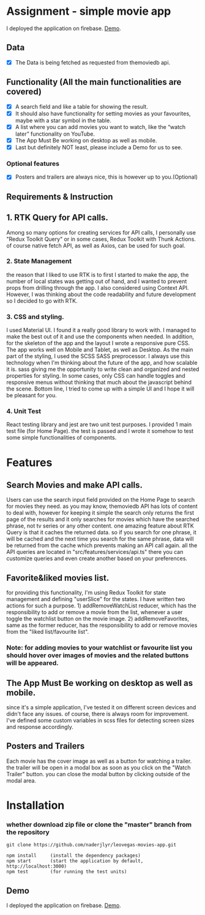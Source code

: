 # Assignment - simple movie app

I deployed the application on firebase.
[Demo](https://movie-73f83.web.app).

## Data

- [x] The Data is being fetched as requested from themoviedb api.

## Functionality (All the main functionalities are covered)

- [x] A search field and like a table for showing the result.
- [x] It should also have functionality for setting movies as your favourites, maybe with a star symbol in the table.
- [x] A list where you can add movies you want to watch, like the “watch later” functionality on YouTube.
- [x] The App Must Be working on desktop as well as mobile.
- [x] Last but definitely NOT least, please include a Demo for us to see.

### Optional features

- [x] Posters and trailers are always nice, this is however up to you.(Optional)

## Requirements & Instruction

## 1. RTK Query for API calls.

Among so many options for creating services for API calls, I personally use "Redux Toolkit Query" or in some cases, Redux Toolkit with Thunk Actions.
of course native fetch API, as well as Axios, can be used for such goal.

### 2. State Management

the reason that I liked to use RTK is to first I started to make the app, the number of local states was getting out of hand, and I wanted to prevent props from drilling through the app. I also considered using Context API. However, I was thinking about the code readability and future development so I decided to go with RTK.

### 3. CSS and styling.

I used Material UI. I found it a really good library to work with. I managed to make the best out of it and use the components when needed. In addition, for the
skeleton of the app and the layout I wrote a responsive pure CSS. The app works well on Mobile and Tablet, as well as Desktop.
As the main part of the styling, I used the SCSS SASS preprocessor. I always use this technology when I'm thinking about the future of the app, and how scalable it is.
sass giving me the opportunity to write clean and organized and nested properties for styling. In some cases, only CSS can handle toggles and responsive menus without
thinking that much about the javascript behind the scene. Bottom line, I tried to come up with a simple UI and I hope it will be pleasant for you.

### 4. Unit Test

React testing library and jest are two unit test purposes. I provided 1 main test file (for Home Page).
the test is passed and I wrote it somehow to test some simple functionalities of components.

# Features

## Search Movies and make API calls.

Users can use the search input field provided on the Home Page to search for movies they need.
as you may know, themoviedb API has lots of content to deal with, however for keeping it simple the search only returns the first page of the results and it only
searches for movies which have the searched phrase, not tv series or any other content. one amazing feature about RTK Query is that it caches the returned data. so
if you search for one phrase, it will be cached and the next time you search for the same phrase, data will be returned from the cache which prevents making an API
call again. all the API queries are located in "src/features/services/api.ts" there you can customize queries and even create another based on your preferences.

## Favorite&liked movies list.

for providing this functionality, I'm using Redux Toolkit for state management and defining "userSlice" for the states. I have written two actions for such a           purpose. 1) addRemoveWatchList reducer, which has the responsibility to add or remove a movie from the list, whenever a user toggle the watchlist button on the         movie image.
2) addRemoveFavorites, same as the former reducer, has the responsibility to add or remove movies from the "liked list/favourite list".

### Note: for adding movies to your watchlist or favourite list you should hover over images of movies and the related buttons will be appeared.

## The App Must Be working on desktop as well as mobile.

since it's a simple application, I've tested it on different screen devices and didn't face any issues.
of course, there is always room for improvement. I've defined some custom variables in scss files for detecting screen sizes and response accordingly.

## Posters and Trailers

Each movie has the cover image as well as a button for watching a trailer. the trailer will be open in a modal box as soon as you click on the "Watch Trailer" button. you can close the modal button by clicking outside of the modal area.

# Installation

### whether download zip file or clone the "master" branch from the repository

```git
git clone https://github.com/naderjlyr/leovegas-movies-app.git
```

```node
npm install     (install the dependency packages)
npm start       (start the application by default, http://localhost:3000)
npm test        (for running the test units)

```

## Demo

I deployed the application on firebase.
[Demo](https://movie-73f83.web.app).
